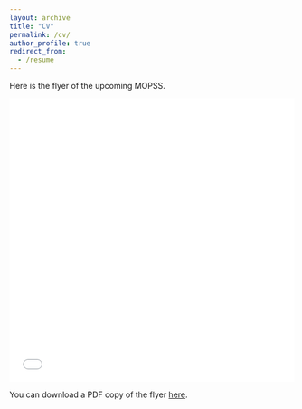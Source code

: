 ```yaml
---
layout: archive
title: "CV"
permalink: /cv/
author_profile: true
redirect_from:
  - /resume
---
```


Here is the flyer of the upcoming MOPSS. 

<iframe src="/files/pdf/flyer.pdf" width="100%" height="500" frameborder="no" border="0" marginwidth="0" marginheight="0"></iframe>

You can download a PDF copy of the flyer [here](/files/pdf/flyer.pdf).
